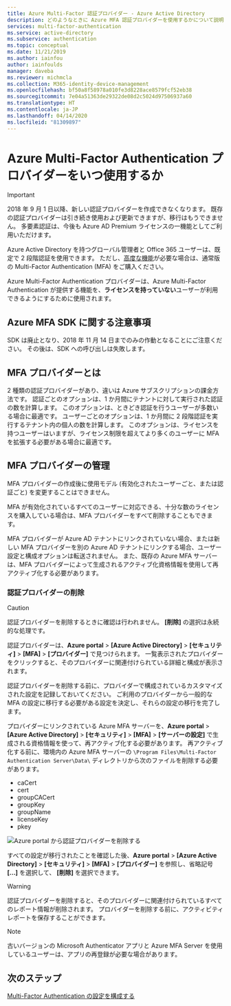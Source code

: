 ```yaml
---
title: Azure Multi-Factor 認証プロバイダー - Azure Active Directory
description: どのようなときに Azure MFA 認証プロバイダーを使用するかについて説明します。
services: multi-factor-authentication
ms.service: active-directory
ms.subservice: authentication
ms.topic: conceptual
ms.date: 11/21/2019
ms.author: iainfou
author: iainfoulds
manager: daveba
ms.reviewer: michmcla
ms.collection: M365-identity-device-management
ms.openlocfilehash: bf50a8f58978a010fe3d8228ace8579fcf52eb38
ms.sourcegitcommit: 7e04a51363de29322de08d2c5024d97506937a60
ms.translationtype: HT
ms.contentlocale: ja-JP
ms.lasthandoff: 04/14/2020
ms.locfileid: "81309897"
---
```

# <a name="when-to-use-an-azure-multi-factor-authentication-provider"></a>Azure Multi-Factor Authentication プロバイダーをいつ使用するか

> [!IMPORTANT]
> 2018 年 9 月 1 日以降、新しい認証プロバイダーを作成できなくなります。 既存の認証プロバイダーは引き続き使用および更新できますが、移行はもうできません。 多要素認証は、今後も Azure AD Premium ライセンスの一機能としてご利用いただけます。

Azure Active Directory を持つグローバル管理者と Office 365 ユーザーは、既定で 2 段階認証を使用できます。 ただし、[高度な機能](howto-mfa-mfasettings.md)が必要な場合は、通常版の Multi-Factor Authentication (MFA) をご購入ください。

Azure Multi-Factor Authentication プロバイダーは、Azure Multi-Factor Authentication が提供する機能を、**ライセンスを持っていない**ユーザーが利用できるようにするために使用されます。

## <a name="caveats-related-to-the-azure-mfa-sdk"></a>Azure MFA SDK に関する注意事項

SDK は廃止となり、2018 年 11 月 14 日までのみの作動となることにご注意ください。 その後は、SDK への呼び出しは失敗します。

## <a name="what-is-an-mfa-provider"></a>MFA プロバイダーとは

2 種類の認証プロバイダーがあり、違いは Azure サブスクリプションの課金方法です。 認証ごとのオプションは、1 か月間にテナントに対して実行された認証の数を計算します。 このオプションは、ときどき認証を行うユーザーが多数いる場合に最適です。 ユーザーごとのオプションは、1 か月間に 2 段階認証を実行するテナント内の個人の数を計算します。 このオプションは、ライセンスを持つユーザーはいますが、ライセンス制限を超えてより多くのユーザーに MFA を拡張する必要がある場合に最適です。

## <a name="manage-your-mfa-provider"></a>MFA プロバイダーの管理

MFA プロバイダーの作成後に使用モデル (有効化されたユーザーごと、または認証ごと) を変更することはできません。

MFA が有効化されているすべてのユーザーに対応できる、十分な数のライセンスを購入している場合は、MFA プロバイダーをすべて削除することもできます。

MFA プロバイダーが Azure AD テナントにリンクされていない場合、または新しい MFA プロバイダーを別の Azure AD テナントにリンクする場合、ユーザー設定と構成オプションは転送されません。 また、既存の Azure MFA サーバーは、MFA プロバイダーによって生成されるアクティブ化資格情報を使用して再アクティブ化する必要があります。

### <a name="removing-an-authentication-provider"></a>認証プロバイダーの削除

> [!CAUTION]
> 認証プロバイダーを削除するときに確認は行われません。 **[削除]** の選択は永続的な処理です。

認証プロバイダーは、**Azure portal** >  **[Azure Active Directory]**  >  **[セキュリティ]**  >  **[MFA]**  >  **[プロバイダー]** で見つけられます。 一覧表示されたプロバイダーをクリックすると、そのプロバイダーに関連付けられている詳細と構成が表示されます。

認証プロバイダーを削除する前に、プロバイダーで構成されているカスタマイズされた設定を記録しておいてください。 ご利用のプロバイダーから一般的な MFA の設定に移行する必要がある設定を決定し、それらの設定の移行を完了します。 

プロバイダーにリンクされている Azure MFA サーバーを、**Azure portal** >  **[Azure Active Directory]**  >  **[セキュリティ]**  >  **[MFA]**  >  **[サーバーの設定]** で生成される資格情報を使って、再アクティブ化する必要があります。 再アクティブ化する前に、環境内の Azure MFA サーバーの `\Program Files\Multi-Factor Authentication Server\Data\` ディレクトリから次のファイルを削除する必要があります。

- caCert
- cert
- groupCACert
- groupKey
- groupName
- licenseKey
- pkey

![Azure portal から認証プロバイダーを削除する](./media/concept-mfa-authprovider/authentication-provider-removal.png)

すべての設定が移行されたことを確認した後、**Azure portal** >  **[Azure Active Directory]**  >  **[セキュリティ]**  >  **[MFA]**  >  **[プロバイダー]** を参照し、省略記号 **[...]** を選択して、 **[削除]** を選択できます。

> [!WARNING]
> 認証プロバイダーを削除すると、そのプロバイダーに関連付けられているすべてのレポート情報が削除されます。 プロバイダーを削除する前に、アクティビティ レポートを保存することができます。

> [!NOTE]
> 古いバージョンの Microsoft Authenticator アプリと Azure MFA Server を使用しているユーザーは、アプリの再登録が必要な場合があります。

## <a name="next-steps"></a>次のステップ

[Multi-Factor Authentication の設定を構成する](howto-mfa-mfasettings.md)
